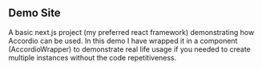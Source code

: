 ## Demo Site

A basic next.js project (my preferred react framework) demonstrating how Accordio can be used. In this demo I have wrapped it in a component (AccordioWrapper) to demonstrate real life usage if you needed to create multiple instances without the code repetitiveness.
